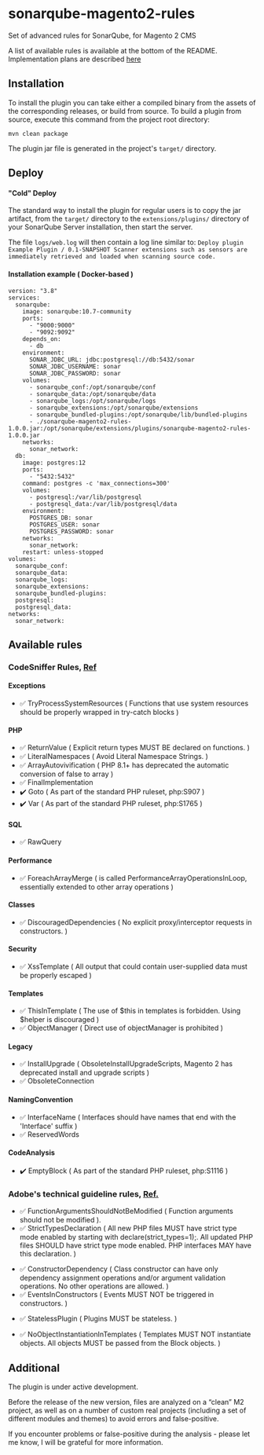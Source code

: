 # sonarqube-magento2-rules
<p>Set of advanced rules for SonarQube, for Magento 2 CMS<p>
<p> A list of available rules is available at the bottom of the README. Implementation plans are described 
<a href="https://github.com/rostilos/sonarqube-magento2-rules/blob/main/docs/TODO.md">
  here
</a>
</p>

<h2>Installation</h2>
To install the plugin you can take either a compiled binary from the assets of the corresponding releases, or build from source.
To build a plugin from source, execute this command from the project root directory:

`mvn clean package`

The plugin jar file is generated in the project's `target/` directory.

<h2>Deploy</h2>
<h4>"Cold" Deploy</h4>

The standard way to install the plugin for regular users is to copy the jar artifact, from the `target/` directory to the `extensions/plugins/` directory of your SonarQube Server installation, then start the server.

The file `logs/web.log` will then contain a log line similar to:
`Deploy plugin Example Plugin / 0.1-SNAPSHOT
Scanner extensions such as sensors are immediately retrieved and loaded when scanning source code.`

<h4>Installation example ( Docker-based )</h4>

````
version: "3.8"
services:
  sonarqube:
    image: sonarqube:10.7-community
    ports:
      - "9000:9000"
      - "9092:9092"
    depends_on:
      - db
    environment:
      SONAR_JDBC_URL: jdbc:postgresql://db:5432/sonar
      SONAR_JDBC_USERNAME: sonar
      SONAR_JDBC_PASSWORD: sonar
    volumes:
      - sonarqube_conf:/opt/sonarqube/conf
      - sonarqube_data:/opt/sonarqube/data
      - sonarqube_logs:/opt/sonarqube/logs
      - sonarqube_extensions:/opt/sonarqube/extensions
      - sonarqube_bundled-plugins:/opt/sonarqube/lib/bundled-plugins
      - ./sonarqube-magento2-rules-1.0.0.jar:/opt/sonarqube/extensions/plugins/sonarqube-magento2-rules-1.0.0.jar
    networks:
      sonar_network:
  db:
    image: postgres:12
    ports:
      - "5432:5432"
    command: postgres -c 'max_connections=300'
    volumes:
      - postgresql:/var/lib/postgresql
      - postgresql_data:/var/lib/postgresql/data
    environment:
      POSTGRES_DB: sonar
      POSTGRES_USER: sonar
      POSTGRES_PASSWORD: sonar
    networks:
      sonar_network:
    restart: unless-stopped
volumes:
  sonarqube_conf:
  sonarqube_data:
  sonarqube_logs:
  sonarqube_extensions:
  sonarqube_bundled-plugins:
  postgresql:
  postgresql_data:
networks:
  sonar_network:

````

<h2>Available rules</h2>

<h3>CodeSniffer Rules, <a href="https://github.com/magento/magento-coding-standard/blob/develop/Magento2/ruleset.xml">Ref</a></h3>

<h4>Exceptions</h4>
<ul>
    <li>✅ TryProcessSystemResources ( Functions that use system resources should be properly wrapped in try-catch blocks )</li>
</ul>

<h4>PHP</h4>
<ul>
    <li>✅ ReturnValue ( Explicit return types MUST BE declared on functions. )</li>
    <li>✅ LiteralNamespaces ( Avoid Literal Namespace Strings. )</li>
    <li>✅ ArrayAutovivification ( PHP 8.1+ has deprecated the automatic conversion of false to array )</li>
    <li>✅ FinalImplementation</li>
    <li>✔️ Goto ( As part of the standard PHP ruleset, php:S907 )</li>
    <li>✔️ Var ( As part of the standard PHP ruleset, php:S1765 )</li>
</ul>

<h4>SQL</h4>
<ul>
    <li>✅ RawQuery</li>
</ul>

<h4>Performance</h3>
<ul>
    <li>✅ ForeachArrayMerge ( is called PerformanceArrayOperationsInLoop, essentially extended to other array operations )</li>
</ul>

<h4>Classes</h4>
<ul>
    <li>✅ DiscouragedDependencies ( No explicit proxy/interceptor requests in constructors. )</li>
</ul>

<h4>Security</h4>
<ul>
    <li>✅ XssTemplate ( All output that could contain user-supplied data must be properly escaped )</li>
</ul>

<h4>Templates</h4>
<ul>
    <li>✅ ThisInTemplate ( The use of $this in templates is forbidden. Using $helper is discouraged )</li>
    <li>✅ ObjectManager ( Direct use of objectManager is prohibited )</li>
</ul>


<h4>Legacy</h4>
<ul>
    <li>✅ InstallUpgrade ( ObsoleteInstallUpgradeScripts, Magento 2 has deprecated install and upgrade scripts )</li>
    <li>✅ ObsoleteConnection</li>
</ul>

<h4>NamingConvention</h4>
<ul>
    <li>✅ InterfaceName ( Interfaces should have names that end with the 'Interface' suffix )</li>
    <li>✅ ReservedWords</li>
</ul>

<h4>CodeAnalysis</h4>
<ul>
    <li>✔️ EmptyBlock ( As part of the standard PHP ruleset, php:S1116 )</li>
</ul>

<h3>Adobe's technical guideline rules, <a href="https://developer.adobe.com/commerce/php/coding-standards/technical-guidelines/">Ref.</a></h3>
<ul>
    <li>✅ FunctionArgumentsShouldNotBeModified ( Function arguments should not be modified ).</li>
    <li>✅ StrictTypesDeclaration ( All new PHP files MUST have strict type mode enabled by starting with declare(strict_types=1);. All updated PHP files SHOULD have strict type mode enabled. PHP interfaces MAY have this declaration. ) </li>
</ul>

<ul>
    <li>✅ ConstructorDependency ( Class constructor can have only dependency assignment operations and/or argument validation operations. No other operations are allowed. )</li>
    <li>✅ EventsInConstructors ( Events MUST NOT be triggered in constructors. )</li>
</ul>
<ul>
    <li>✅ StatelessPlugin ( Plugins MUST be stateless. )</li>
</ul>
<ul>
    <li>✅ NoObjectInstantiationInTemplates ( Templates MUST NOT instantiate objects. All objects MUST be passed from the Block objects. )</li>
</ul>


<h2>Additional</h2>
<p>The plugin is under active development.</p>
<p>
    Before the release of the new version, files are analyzed on a “clean” M2 project, as well as on a number of custom real projects (including a set of different modules and themes) to avoid errors and false-positive.
</p>
<p>If you encounter problems or false-positive during the analysis - please let me know, I will be grateful for more information.

</p>